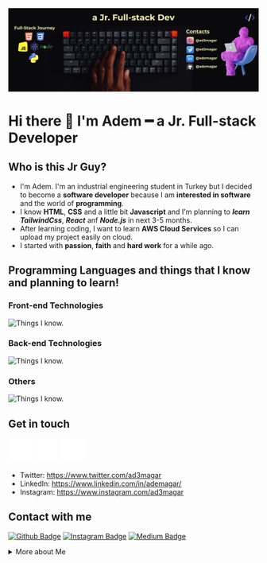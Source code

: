<img src="/images/header.png" width="auto">

# Hi there 👋 **I'm Adem** ━ a Jr. Full-stack Developer

## Who is this Jr Guy?
- I'm Adem. I'm an industrial engineering student in Turkey but I decided to become a **software developer** because I am **interested in software** and the world of **programming**. 
- I know **HTML**, **CSS** and a little bit **Javascript** and I'm planning to ***learn TailwindCss***, ***React*** anf ***Node.js*** in next 3-5 months.
- After learning coding, I want to learn **AWS Cloud Services** so I can upload my project easily on cloud.
- I started with **passion**, **faith** and **hard work** for a while ago. 

## Programming Languages and things that I know and planning to learn!

### Front-end Technologies
![Things I know.](https://skillicons.dev/icons?i=html,css,js,tailwind,react&theme=dark)

### Back-end Technologies
![Things I know.](https://skillicons.dev/icons?i=nodejs,postgres,python&theme=dark)

### Others
![Things I know.](https://skillicons.dev/icons?i=aws&theme=dark)

## Get in touch
[<img src="https://raw.githubusercontent.com/codeSTACKr/codeSTACKr/master/img/twitter-dark.svg" width="auto" target="_blank">](https://www.twitter.com/ad3magar)
[<img src="https://raw.githubusercontent.com/codeSTACKr/codeSTACKr/master/img/linkedin-dark.svg" width="auto" target="_blank">](https://www.linkedin.com/in/ademagar/)
[<img src="https://raw.githubusercontent.com/codeSTACKr/codeSTACKr/master/img/instagram-dark.svg" width="auto" target="_blank">](https://www.instagram.com/ad3magar)

- Twitter: https://www.twitter.com/ad3magar
- LinkedIn: https://www.linkedin.com/in/ademagar/
- Instagram: https://www.instagram.com/ad3magar 

## Contact with me
[![Github Badge](https://img.shields.io/badge/-Github-000?style=quare&labelColor=000&logo=Github&logoColor=white&link=link)](https://github.com/ademagar) 
[![Instagram Badge](https://img.shields.io/badge/-Instagram-C13584?style=flat-quare&labelColor=C13584&logo=instagram&logoColor=white&link=link)](https://www.instagram.com/ad3magar) 
[![Medium Badge](https://img.shields.io/badge/-Medium-757575?style=flat-quare&labelColor=757575&logo=Medium&logoColor=white&link=link)](https://medium.com/@ademagar)

<details>
<summary>More about Me</summary>

## GitHub Stats
![Top Langs](https://github-readme-stats.vercel.app/api/top-langs/?username=ademagar&layout=compact&theme=tokyonight)
![Adem's GitHub stats](https://github-readme-stats.vercel.app/api?username=ademagar&show_icons=true&theme=tokyonight)

![GitHub Streak](https://github-readme-streak-stats.herokuapp.com/?user=ademagar&theme=tokyonight)


</details> 
